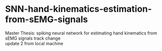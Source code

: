 # SNN-hand-kinematics-estimation-from-sEMG-signals
Master Thesis: spiking neural network for estimating hand kinematics from sEMG signals
track change
<br> update 2 from local machine
